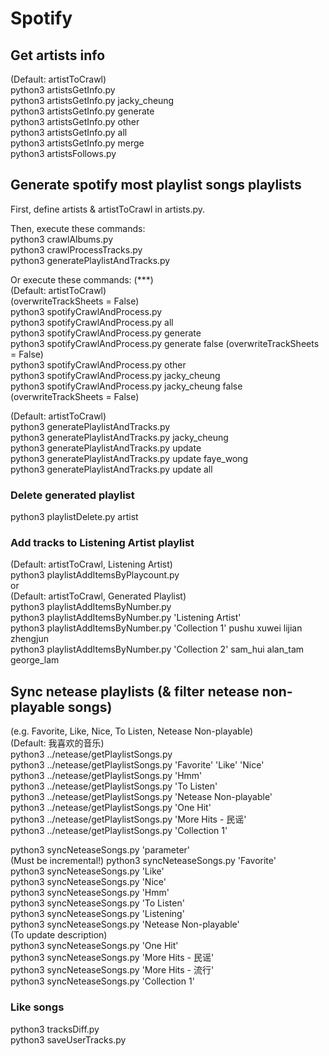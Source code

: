 # Spotify
## Get artists info
(Default: artistToCrawl)  
python3 artistsGetInfo.py  
python3 artistsGetInfo.py jacky_cheung  
python3 artistsGetInfo.py generate  
python3 artistsGetInfo.py other  
python3 artistsGetInfo.py all  
python3 artistsGetInfo.py merge  
python3 artistsFollows.py  



## Generate spotify most playlist songs playlists
First, define artists & artistToCrawl in artists.py.  

Then, execute these commands:  
python3 crawlAlbums.py  
python3 crawlProcessTracks.py  
python3 generatePlaylistAndTracks.py  

Or execute these commands: (***)   
(Default: artistToCrawl)  
(overwriteTrackSheets = False)  
python3 spotifyCrawlAndProcess.py  
python3 spotifyCrawlAndProcess.py all  
python3 spotifyCrawlAndProcess.py generate  
python3 spotifyCrawlAndProcess.py generate false (overwriteTrackSheets = False)  
python3 spotifyCrawlAndProcess.py other  
python3 spotifyCrawlAndProcess.py jacky_cheung  
python3 spotifyCrawlAndProcess.py jacky_cheung false (overwriteTrackSheets = False)  

(Default: artistToCrawl)  
python3 generatePlaylistAndTracks.py  
python3 generatePlaylistAndTracks.py jacky_cheung  
python3 generatePlaylistAndTracks.py update  
python3 generatePlaylistAndTracks.py update faye_wong  
python3 generatePlaylistAndTracks.py update all  

### Delete generated playlist
python3 playlistDelete.py artist  

### Add tracks to Listening Artist playlist
(Default: artistToCrawl, Listening Artist)  
python3 playlistAddItemsByPlaycount.py  
or  
(Default: artistToCrawl, Generated Playlist)  
python3 playlistAddItemsByNumber.py  
python3 playlistAddItemsByNumber.py 'Listening Artist'  
python3 playlistAddItemsByNumber.py 'Collection 1' pushu xuwei lijian zhengjun  
python3 playlistAddItemsByNumber.py 'Collection 2' sam_hui alan_tam george_lam  



## Sync netease playlists (& filter netease non-playable songs)
(e.g. Favorite, Like, Nice, To Listen, Netease Non-playable)  
(Default: 我喜欢的音乐)  
python3 ../netease/getPlaylistSongs.py  
python3 ../netease/getPlaylistSongs.py 'Favorite' 'Like' 'Nice'  
python3 ../netease/getPlaylistSongs.py 'Hmm'  
python3 ../netease/getPlaylistSongs.py 'To Listen'  
python3 ../netease/getPlaylistSongs.py 'Netease Non-playable'  
python3 ../netease/getPlaylistSongs.py 'One Hit'  
python3 ../netease/getPlaylistSongs.py 'More Hits - 民谣'  
python3 ../netease/getPlaylistSongs.py 'Collection 1'  

python3 syncNeteaseSongs.py 'parameter'  
(Must be incremental!)
python3 syncNeteaseSongs.py 'Favorite'  
python3 syncNeteaseSongs.py 'Like'  
python3 syncNeteaseSongs.py 'Nice'  
python3 syncNeteaseSongs.py 'Hmm'  
python3 syncNeteaseSongs.py 'To Listen'  
python3 syncNeteaseSongs.py 'Listening'  
python3 syncNeteaseSongs.py 'Netease Non-playable'  
(To update description)  
python3 syncNeteaseSongs.py 'One Hit'  
python3 syncNeteaseSongs.py 'More Hits - 民谣'  
python3 syncNeteaseSongs.py 'More Hits - 流行'  
python3 syncNeteaseSongs.py 'Collection 1'  

### Like songs
python3 tracksDiff.py  
python3 saveUserTracks.py  
